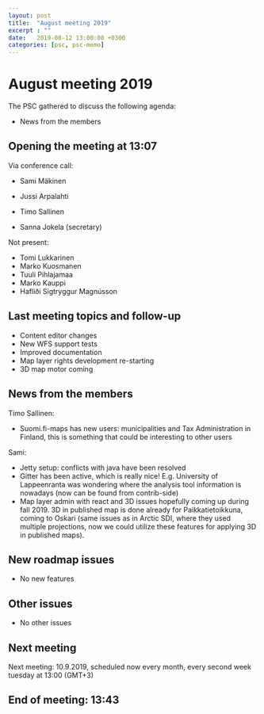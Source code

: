 ```yaml
---
layout: post
title:  "August meeting 2019"
excerpt : ""
date:   2019-08-12 13:00:00 +0300
categories: [psc, psc-memo]
---
```


# August meeting 2019

The PSC gathered to discuss the following agenda:

- News from the members

## Opening the meeting at 13:07

Via conference call:

- Sami Mäkinen
- Jussi Arpalahti
- Timo Sallinen

- Sanna Jokela (secretary)

Not present:

- Tomi Lukkarinen
- Marko Kuosmanen
- Tuuli Pihlajamaa
- Marko Kauppi
- Hafliði Sigtryggur Magnússon

## Last meeting topics and follow-up

- Content editor changes
- New WFS support tests
- Improved documentation
- Map layer rights development re-starting
- 3D map motor coming 


## News from the members

Timo Sallinen:
- Suomi.fi-maps has new users: municipalities and Tax Administration in Finland, 
this is something that could be interesting to other users

Sami:
- Jetty setup: conflicts with java have been resolved
- Gitter has been active, which is really nice! E.g. University of Lappeenranta was wondering where the analysis tool information is nowadays 
(now can be found from contrib-side)
- Map layer admin with react and 3D issues hopefully coming up during fall 2019. 
3D in published map is done already for Paikkatietoikkuna, coming to Oskari 
(same issues as in Arctic SDI, where they used multiple projections, now we could utilize these features for applying 3D in published maps). 


## New roadmap issues

- No new features

## Other issues

- No other issues

## Next meeting

Next meeting: 10.9.2019, scheduled now every month, every second week tuesday at 13:00 (GMT+3)

## End of meeting: 13:43
